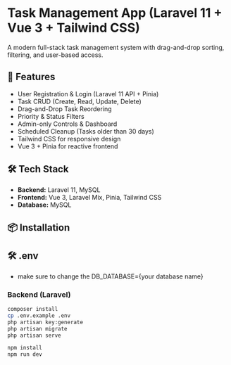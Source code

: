 # Task Management App (Laravel 11 + Vue 3 + Tailwind CSS)

A modern full-stack task management system with drag-and-drop sorting, filtering, and user-based access.

## 🚀 Features

- User Registration & Login (Laravel 11 API + Pinia)
- Task CRUD (Create, Read, Update, Delete)
- Drag-and-Drop Task Reordering
- Priority & Status Filters
- Admin-only Controls & Dashboard
- Scheduled Cleanup (Tasks older than 30 days)
- Tailwind CSS for responsive design
- Vue 3 + Pinia for reactive frontend

## 🛠 Tech Stack

- **Backend:** Laravel 11, MySQL
- **Frontend:** Vue 3, Laravel Mix, Pinia, Tailwind CSS
- **Database:** MySQL

## 📦 Installation

## 🛠 .env
- make sure to change the DB_DATABASE={your database name}

### Backend (Laravel)

```bash
composer install
cp .env.example .env
php artisan key:generate
php artisan migrate
php artisan serve

npm install
npm run dev
